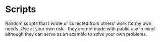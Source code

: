 # Scripts

Random scripts that I wrote or collected from others' work for my own needs. Use at your own risk - they are not made with public use in mind although they can serve as an example to solve your own problems.


